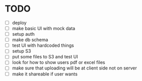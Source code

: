 # TODO

- [ ] deploy
- [ ] make basic UI with mock data
- [ ] setup auth
- [ ] make db schema
- [ ] test UI with hardcoded things
- [ ] setup S3
- [ ] put some files to S3 and test UI
- [ ] look for how to show users pdf or excel files
- [ ] make sure that uploading will be at client side not on server
- [ ] make it shareable if user wants
